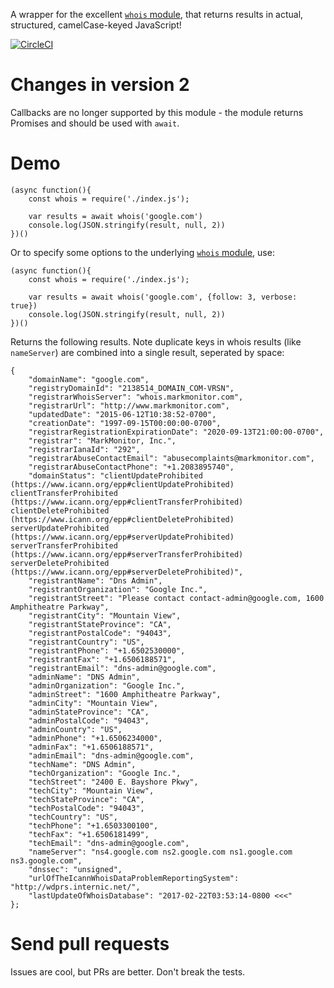 A wrapper for the excellent [`whois` module](https://www.npmjs.com/package/whois), that returns results in actual, structured, camelCase-keyed JavaScript!

[![CircleCI](https://circleci.com/gh/mikemaccana/whois-json.svg?style=shield)](https://circleci.com/gh/mikemaccana/whois-json)

# Changes in version 2

Callbacks are no longer supported by this module - the module returns Promises and should be used with `await`.

# Demo

	(async function(){
		const whois = require('./index.js');

		var results = await whois('google.com')
		console.log(JSON.stringify(result, null, 2))
	})()

Or to specify some options to the underlying [`whois` module](https://www.npmjs.com/package/whois), use:

	(async function(){
		const whois = require('./index.js');

		var results = await whois('google.com', {follow: 3, verbose: true})
		console.log(JSON.stringify(result, null, 2))
	})()


Returns the following results. Note duplicate keys in whois results (like `nameServer`) are combined into a single result, seperated by space:

	{
		"domainName": "google.com",
		"registryDomainId": "2138514_DOMAIN_COM-VRSN",
		"registrarWhoisServer": "whois.markmonitor.com",
		"registrarUrl": "http://www.markmonitor.com",
		"updatedDate": "2015-06-12T10:38:52-0700",
		"creationDate": "1997-09-15T00:00:00-0700",
		"registrarRegistrationExpirationDate": "2020-09-13T21:00:00-0700",
		"registrar": "MarkMonitor, Inc.",
		"registrarIanaId": "292",
		"registrarAbuseContactEmail": "abusecomplaints@markmonitor.com",
		"registrarAbuseContactPhone": "+1.2083895740",
		"domainStatus": "clientUpdateProhibited (https://www.icann.org/epp#clientUpdateProhibited) clientTransferProhibited (https://www.icann.org/epp#clientTransferProhibited) clientDeleteProhibited (https://www.icann.org/epp#clientDeleteProhibited) serverUpdateProhibited (https://www.icann.org/epp#serverUpdateProhibited) serverTransferProhibited (https://www.icann.org/epp#serverTransferProhibited) serverDeleteProhibited (https://www.icann.org/epp#serverDeleteProhibited)",
		"registrantName": "Dns Admin",
		"registrantOrganization": "Google Inc.",
		"registrantStreet": "Please contact contact-admin@google.com, 1600 Amphitheatre Parkway",
		"registrantCity": "Mountain View",
		"registrantStateProvince": "CA",
		"registrantPostalCode": "94043",
		"registrantCountry": "US",
		"registrantPhone": "+1.6502530000",
		"registrantFax": "+1.6506188571",
		"registrantEmail": "dns-admin@google.com",
		"adminName": "DNS Admin",
		"adminOrganization": "Google Inc.",
		"adminStreet": "1600 Amphitheatre Parkway",
		"adminCity": "Mountain View",
		"adminStateProvince": "CA",
		"adminPostalCode": "94043",
		"adminCountry": "US",
		"adminPhone": "+1.6506234000",
		"adminFax": "+1.6506188571",
		"adminEmail": "dns-admin@google.com",
		"techName": "DNS Admin",
		"techOrganization": "Google Inc.",
		"techStreet": "2400 E. Bayshore Pkwy",
		"techCity": "Mountain View",
		"techStateProvince": "CA",
		"techPostalCode": "94043",
		"techCountry": "US",
		"techPhone": "+1.6503300100",
		"techFax": "+1.6506181499",
		"techEmail": "dns-admin@google.com",
		"nameServer": "ns4.google.com ns2.google.com ns1.google.com ns3.google.com",
		"dnssec": "unsigned",
		"urlOfTheIcannWhoisDataProblemReportingSystem": "http://wdprs.internic.net/",
		"lastUpdateOfWhoisDatabase": "2017-02-22T03:53:14-0800 <<<"
	};

# Send pull requests

Issues are cool, but PRs are better. Don't break the tests.